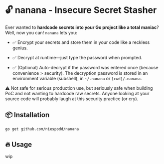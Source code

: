 # 🔓 nanana - Insecure Secret Stasher

Ever wanted to **hardcode secrets into your Go project like a total maniac**? Well, now you can! `nanana` lets you:

- ✅ Encrypt your secrets and store them in your code like a reckless genius.

- ✅ Decrypt at runtime—just type the password when prompted.

- ✅ (Optional) Auto-decrypt if the password was entered once (because convenience > security). The decryption password is stored in an environment variable (subshell), in `~/.nanana` or `[cwd]/.nanana`.

⚠️ Not safe for serious production use, but seriously safe when building PoC and not wanting to hardcode raw secrets. Anyone looking at your source code will probably laugh at this security practice (or cry).

## 📦 Installation

```bash
go get github.com/niespodd/nanana
```

## 🔥 Usage

wip